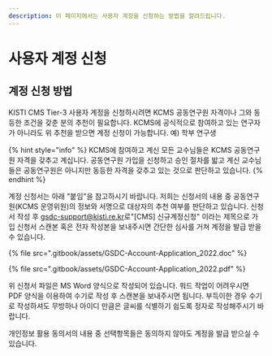 ```yaml
---
description: 이 페이지에서는 사용자 계정을 신청하는 방법을 알려드립니다.
---
```


# 사용자 계정 신청

## 계정 신청 방법&#x20;

KISTI CMS Tier-3 사용자 계정을 신청하시려면 KCMS 공동연구원 자격이나  그와 동등한 조건을 갖춘 분의 추천이 필요합니다. KCMS에 공식적으로 참여하고 있는 연구자가 아니라도 위 추천을 받으면 계정 신청이 가능합니다. 예) 학부 연구생

{% hint style="info" %}
KCMS에 참여하고 계신 모든 교수님들은 KCMS 공동연구원 자격을 갖추고 계십니다. 공동연구원 가입을 신청하고 승인 절차를 밟고 계신 교수님들은 공동연구원은 아니지만 동등한 자격을 갖추고 있는 것으로 판단하고 있습니다.&#x20;
{% endhint %}

계정 신청서는 아래 "붙임"을 참고하시기 바랍니다. 저희는 신청서의 내용 중 공동연구원(KCMS 운영위원)의 정보와 서명으로 대상자의 추천 여부를 판단하고 있습니다. 신청서 작성 후 [gsdc-support@kisti.re.kr](mailto:gsdc-support@kisti.re.kr?subject=\[CMS]신규계정신청)로"\[CMS]  신규계정신청" 이라는  제목으로 가입 신청서 스캔본 혹은 전자 작성본을 보내주시면 간단한 심사를 거쳐 계정을 발급 받을 수 있습니다.&#x20;

{% file src=".gitbook/assets/GSDC-Account-Application_2022.doc" %}

{% file src=".gitbook/assets/GSDC-Account-Application_2022.pdf" %}

위 신청서 파일은 MS Word 양식으로 작성되어 있습니다. 워드 작업이 어려우시면 PDF 양식을 이용하여 수기로 작성 후 스캔본을 보내주시면 됩니다.  부득이한 경우 수기로 작성하셔도 무방하나 아이디 만큼은 글씨를 식별하기 쉽도록 정자로 작성해주시기 바랍니다. &#x20;

개인정보 활용 동의서의 내용 중 선택항목들은 동의하지 않아도 계정을 발급 받으실 수 있습니다.&#x20;
